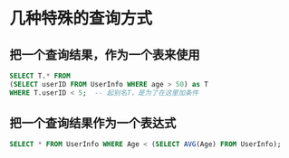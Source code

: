 # 几种特殊的查询方式
## 把一个查询结果，作为一个表来使用
```sql
SELECT T.* FROM
(SELECT userID FROM UserInfo WHERE age > 50) as T
WHERE T.userID < 5;  -- 起别名T，是为了在这里加条件
```

## 把一个查询结果作为一个表达式
```sql
SELECT * FROM UserInfo WHERE Age < (SELECT AVG(Age) FROM UserInfo);
```

